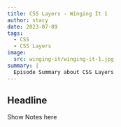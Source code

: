 ```yaml
---
title: CSS Layers - Winging It 1
author: stacy
date: 2023-07-09
tags:
  - CSS
  - CSS Layers
image:
  src: winging-it/winging-it-1.jpg
summary: |
  Episode Summary about CSS Layers
---
```



## Headline

Show Notes here
